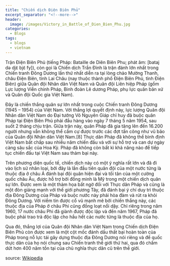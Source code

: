 ```yaml
---
title: "Chiến dịch Điện Biên Phủ"
excerpt_separator: "<!--more-->"
header:
  image: /images/Victory_in_Battle_of_Dien_Bien_Phu.jpg
categories:
  - Blogs
tags:
  - blogs
  - vietnam
---
```


Trận Điện Biên Phủ (tiếng Pháp: Bataille de Diên Biên Phu; phát âm: [bataj də djɛ̃ bjɛ̃ fy]), còn gọi là Chiến dịch Trần Đình là trận đánh lớn nhất trong Chiến tranh Đông Dương lần thứ nhất diễn ra tại lòng chảo Mường Thanh, châu Điện Biên, tỉnh Lai Châu (nay thuộc thành phố Điện Biên Phủ, tỉnh Điện Biên) giữa Quân đội Nhân dân Việt Nam và Quân đội Liên hiệp Pháp (gồm Lực lượng Viễn chinh Pháp, Binh đoàn Lê dương Pháp, phụ lực quân bản xứ và Quân đội Quốc gia Việt Nam).

Đây là chiến thắng quân sự lớn nhất trong cuộc Chiến tranh Đông Dương (1945 – 1954) của Việt Nam. Với thắng lợi quyết định này, lực lượng Quân đội Nhân dân Việt Nam do Đại tướng Võ Nguyên Giáp chỉ huy đã buộc quân Pháp tại Điện Biên Phủ phải đầu hàng vào ngày 7 tháng 5 năm 1954, sau suốt 2 tháng chịu trận. Giữa trận này, quân Pháp đã gia tăng lên đến 16.200 người nhưng vẫn không thể cầm cự được trước các đợt tấn công như vũ bão của Quân đội Nhân dân Việt Nam.[8] Thực dân Pháp đã không thể bình định Việt Nam bất chấp sau nhiều năm chiến đấu và với sự hỗ trợ và can dự ngày càng sâu sắc của Hoa Kỳ. Pháp đã không còn bất kì khả năng nào để tiếp tục chiến đấu tại Việt Nam sau thảm bại này.

Trên phương diện quốc tế, chiến dịch này có một ý nghĩa rất lớn và đã đi vào lịch sử nhân loại, bởi đây là lần đầu tiên quân đội của một nước từng là thuộc địa ở châu Á đánh bại đội quân hiện đại và tối tân của một cường quốc châu Âu, được hỗ trợ bởi đồng minh là Mỹ trong một chiến dịch quân sự lớn. Được xem là một thảm họa bất ngờ đối với Thực dân Pháp và cũng là một đòn giáng mạnh với thế giới phương Tây, đã đánh bại ý chí duy trì thuộc địa Đông Dương của Pháp và buộc nước này phải hòa đàm và rút ra khỏi Đông Dương. Với niềm tin được cổ vũ mạnh mẽ bởi chiến thắng này, các thuộc địa của Pháp ở châu Phi cũng đồng loạt nổi dậy. Chỉ riêng trong năm 1960, 17 nước châu Phi đã giành được độc lập và đến năm 1967, Pháp đã buộc phải trao trả độc lập cho hầu hết các nước từng là thuộc địa của họ.

Qua đó, thắng lợi của Quân đội Nhân dân Việt Nam trong Chiến dịch Điện Biên Phủ còn được xem là một cột mốc đánh dấu thất bại hoàn toàn của Pháp trong nỗ lực tái gây dựng thuộc địa Đông Dương nói riêng và đế quốc thực dân của họ nói chung sau Chiến tranh thế giới thứ hai, qua đó chấm dứt hơn 400 năm tồn tại của chủ nghĩa thực dân cũ trên thế giới.

source: [Wikipedia](https://vi.wikipedia.org/wiki/Chi%E1%BA%BFn_d%E1%BB%8Bch_%C4%90i%E1%BB%87n_Bi%C3%AAn_Ph%E1%BB%A7)
